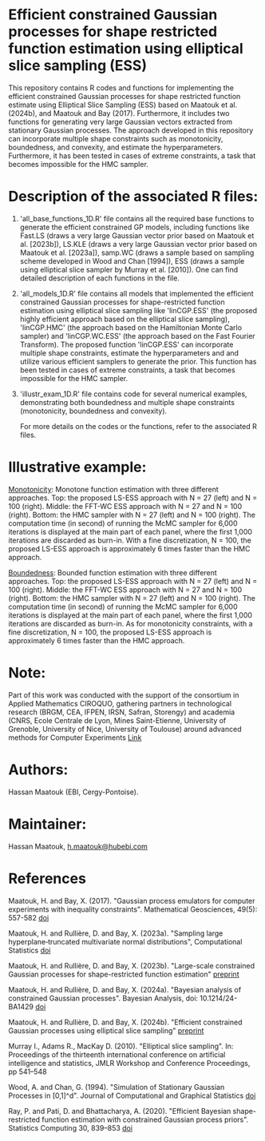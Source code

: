 # Efficient constrained Gaussian processes for shape restricted function estimation using elliptical slice sampling (ESS)
This repository contains R codes and functions for implementing the efficient constrained Gaussian processes for shape restricted function estimate using Elliptical Slice Sampling (ESS) based on Maatouk et al. (2024b), and Maatouk and Bay (2017). Furthermore, it includes two functions for generating very large Gaussian vectors extracted from stationary Gaussian processes. The approach developed in this repository can incorporate multiple shape constraints such as monotonicity, boundedness, and convexity, and estimate the hyperparameters. Furthermore, it has been tested in cases of extreme constraints, a task that becomes impossible for the HMC sampler.

# Description of the associated R files:
1. 'all_base_functions_1D.R' file contains all the required base functions to generate the efficient constrained GP models, including functions like
Fast.LS (draws a very large Gaussian vector prior based on Maatouk et al. [2023b]), LS.KLE (draws a very large Gaussian vector prior based on Maatouk et al. [2023a]),
samp.WC (draws a sample based on sampling scheme developed in Wood and Chan [1994]), ESS (draws a sample using elliptical slice sampler by Murray et al. [2010]).
One can find detailed description of each functions in the file.
2. 'all_models_1D.R' file contains all models that implemented the efficient constrained Gaussian processes for shape-restricted function estimation using elliptical slice sampling like 'linCGP.ESS' (the proposed highly efficient approach based on the elliptical slice sampling), 'linCGP.HMC' (the approach based on the Hamiltonian Monte Carlo sampler) and 'linCGP.WC.ESS' (the approach based on the Fast Fourier Transform). The proposed function 'linCGP.ESS' can incorporate multiple shape constraints, estimate the hyperparameters and and utilize various efficient samplers to generate the prior. This function has been tested in cases of extreme constraints, a task that becomes impossible for the HMC sampler.
3. 'illustr_exam_1D.R' file contains code for several numerical examples, demonstrating both boundedness and multiple shape constraints (monotonicity, boundedness and convexity).


   For more details on the codes or the functions, refer to the associated R files.


# Illustrative example:
[Monotonicity](https://github.com/maatouk/Efficient-constrained-GPs/blob/main/LS-ESSvsHMC_monotonicity.png): Monotone function estimation with three different approaches. Top: the proposed LS-ESS approach with N = 27 (left) and N = 100 (right). Middle: the FFT-WC ESS approach with N = 27 and N = 100 (right). Bottom: the HMC sampler with N = 27 (left) and N = 100 (right). The computation time (in second) of running the McMC sampler for 6,000 iterations is displayed at the main part of each panel, where the first 1,000 iterations are discarded as burn-in. With a fine discretization, N = 100, the proposed LS-ESS approach is approximately 6 times faster than the HMC approach.

[Boundedness](https://github.com/maatouk/Efficient-constrained-GPs/blob/main/LS-ESSvsHMV_boundedness.png): Bounded function estimation with three different approaches. Top: the proposed LS-ESS approach with N = 27 (left) and N = 100 (right). Middle: the FFT-WC ESS approach with N = 27 and N = 100 (right). Bottom: the HMC sampler with N = 27 (left) and N = 100 (right). The computation time (in second) of running the McMC sampler for 6,000 iterations is displayed at the main part of each panel, where the first 1,000 iterations are discarded as burn-in. As for monotonicity constraints, with a fine discretization, N = 100, the proposed LS-ESS approach is approximately 6 times faster than the HMC approach.


# Note:
Part of this work was conducted with the support of the consortium in Applied Mathematics CIROQUO, gathering partners in technological research (BRGM, CEA, IFPEN, IRSN, Safran, Storengy) and academia (CNRS, Ecole Centrale de Lyon, Mines Saint-Etienne, University of Grenoble, University of Nice, University of Toulouse) around advanced methods for Computer Experiments [Link]( https://doi.org/10.5281/zenodo.65812)

# Authors:
Hassan Maatouk (EBI, Cergy-Pontoise).

# Maintainer: 
Hassan Maatouk, h.maatouk@hubebi.com

# References
Maatouk, H. and Bay, X. (2017). "Gaussian process emulators for computer experiments with inequality constraints". Mathematical Geosciences, 49(5): 557-582 [doi](https://link.springer.com/article/10.1007/s11004-017-9673-2)

Maatouk, H. and Rullière, D. and Bay, X. (2023a). "Sampling large hyperplane‐truncated multivariate normal distributions", Computational Statistics [doi](https://link.springer.com/article/10.1007/s00180-023-01416-7)

Maatouk, H. and Rullière, D. and Bay, X. (2023b). "Large-scale constrained Gaussian processes for shape-restricted function estimation" [preprint](https://hal.science/hal-04348962/document)


Maatouk, H. and Rullière, D. and Bay, X. (2024a). "Bayesian analysis of constrained Gaussian processes". Bayesian Analysis, doi: 10.1214/24-BA1429
[doi](https://projecteuclid.org/journals/bayesian-analysis/advance-publication/Bayesian-Analysis-of-Constrained-Gaussian-Processes/10.1214/24-BA1429.full)

Maatouk, H. and Rullière, D. and Bay, X. (2024b). "Efficient constrained Gaussian processes using elliptical slice sampling" [preprint](https://hal.science/hal-04496474)

Murray I., Adams R., MacKay D. (2010). "Elliptical slice sampling". In: Proceedings of the thirteenth international conference on artificial intelligence and statistics, JMLR Workshop and Conference Proceedings, pp 541–548

Wood, A. and Chan, G. (1994). "Simulation of Stationary Gaussian Processes in [0,1]^d". Journal of Computational and Graphical Statistics [doi](https://www.jstor.org/stable/1390903)

Ray, P. and Pati, D. and Bhattacharya, A. (2020). "Efficient Bayesian shape-restricted function estimation with constrained Gaussian process priors". Statistics Computing 30, 839–853 [doi](https://link.springer.com/article/10.1007/s11222-020-09922-0) 
